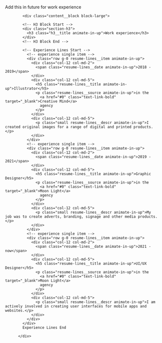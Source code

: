 
Add this in future for work experience             
             
            <div class="content__block block-large">

            <!-- H3 Block Start -->
            <div class="section-h3">
              <h3 class="h3__title animate-in-up">Work experience</h3>
            </div>
            <!-- H3 Block End -->

            <!-- Experience Lines Start -->
              <!-- experience single item -->
              <div class="row g-0 resume-lines__item animate-in-up">
                <div class="col-12 col-md-2">
                  <span class="resume-lines__date animate-in-up">2018 - 2019</span>
                </div>
                <div class="col-12 col-md-5">
                  <h5 class="resume-lines__title animate-in-up">Illustrator</h5>
                  <p class="resume-lines__source animate-in-up">in the 
                    <a href="#0" class="text-link-bold" target="_blank">Creative Mind</a>
                    agency
                  </p>
                </div>
                <div class="col-12 col-md-5">
                  <p class="small resume-lines__descr animate-in-up">I created original images for a range of digital and printed products.</p>
                </div>
              </div>
              <!-- experience single item -->
              <div class="row g-0 resume-lines__item animate-in-up">
                <div class="col-12 col-md-2">
                  <span class="resume-lines__date animate-in-up">2019 - 2021</span>
                </div>
                <div class="col-12 col-md-5">
                  <h5 class="resume-lines__title animate-in-up">Graphic Designer</h5>
                  <p class="resume-lines__source animate-in-up">in the
                    <a href="#0" class="text-link-bold" target="_blank">Moon Light</a>
                    agency
                  </p>
                </div>
                <div class="col-12 col-md-5">
                  <p class="small resume-lines__descr animate-in-up">My job was to create adverts, branding, signage and other media products.</p>
                </div>
              </div>
              <!-- experience single item -->
              <div class="row g-0 resume-lines__item animate-in-up">
                <div class="col-12 col-md-2">
                  <span class="resume-lines__date animate-in-up">2021 - now</span>
                </div>
                <div class="col-12 col-md-5">
                  <h5 class="resume-lines__title animate-in-up">UI/UX Designer</h5>
                  <p class="resume-lines__source animate-in-up">in the
                    <a href="#0" class="text-link-bold" target="_blank">Moon Light</a>
                    agency
                  </p>
                </div>
                <div class="col-12 col-md-5">
                  <p class="small resume-lines__descr animate-in-up">I am actively involved in creating user interfaces for mobile apps and websites.</p>
                </div>
              </div>
            </div>
            Experience Lines End

          </div>